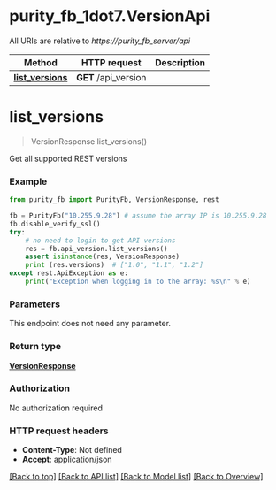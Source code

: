 # purity_fb_1dot7.VersionApi

All URIs are relative to *https://purity_fb_server/api*

Method | HTTP request | Description
------------- | ------------- | -------------
[**list_versions**](VersionApi.md#list_versions) | **GET** /api_version | 


# **list_versions**
> VersionResponse list_versions()



Get all supported REST versions

### Example 
```python
from purity_fb import PurityFb, VersionResponse, rest

fb = PurityFb("10.255.9.28") # assume the array IP is 10.255.9.28
fb.disable_verify_ssl()
try:
    # no need to login to get API versions
    res = fb.api_version.list_versions()
    assert isinstance(res, VersionResponse)
    print (res.versions)  # ["1.0", "1.1", "1.2"]
except rest.ApiException as e:
    print("Exception when logging in to the array: %s\n" % e)
```

### Parameters
This endpoint does not need any parameter.

### Return type

[**VersionResponse**](VersionResponse.md)

### Authorization

No authorization required

### HTTP request headers

 - **Content-Type**: Not defined
 - **Accept**: application/json

[[Back to top]](#) [[Back to API list]](index.md#endpoint-properties) [[Back to Model list]](index.md#documentation-for-models) [[Back to Overview]](index.md)

